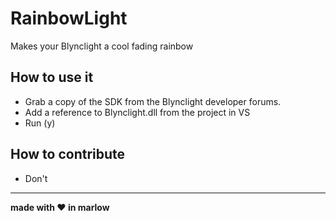 # RainbowLight
Makes your Blynclight a cool fading rainbow

## How to use it
- Grab a copy of the SDK from the Blynclight developer forums.
- Add a reference to Blynclight.dll from the project in VS
- Run (y)

## How to contribute
- Don't

---

**made with :heart: in marlow**
